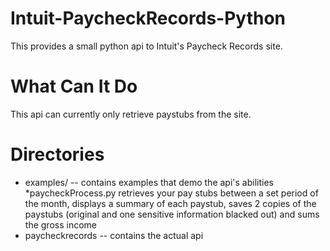 Intuit-PaycheckRecords-Python
=============================

This provides a small python api to Intuit's Paycheck Records site.

What Can It Do
==============
This api can currently only retrieve paystubs from the site.

Directories
===========
* examples/ -- contains examples that demo the api's abilities
	*paycheckProcess.py retrieves your pay stubs between a set period of the month, displays a summary of each paystub, saves 2 copies of the paystubs (original and one sensitive information blacked out) and sums the gross income
* paycheckrecords -- contains the actual api